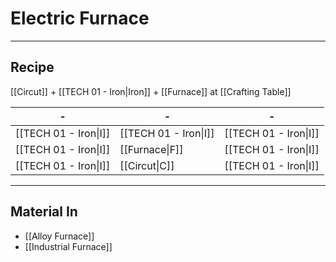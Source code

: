 # Electric Furnace
---
## Recipe
[[Circut]] + [[TECH 01 - Iron|Iron]] + [[Furnace]] at [[Crafting Table]]

| -                     | -                     | -                     |
| --------------------- | --------------------- | --------------------- |
| [[TECH 01 - Iron\|I]] | [[TECH 01 - Iron\|I]] | [[TECH 01 - Iron\|I]] |
| [[TECH 01 - Iron\|I]] | [[Furnace\|F]]        | [[TECH 01 - Iron\|I]] |
| [[TECH 01 - Iron\|I]] | [[Circut\|C]]         | [[TECH 01 - Iron\|I]] |

---
## Material In
- [[Alloy Furnace]]
- [[Industrial Furnace]]